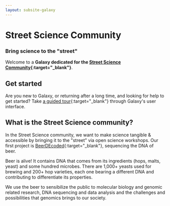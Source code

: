 ```yaml
---
layout: subsite-galaxy
---
```


# Street Science Community
### Bring science to the "street"


Welcome to a **Galaxy dedicated for the [Street Science Community](https://streetscience.community/){:target="_blank"}**.

## Get started

Are you new to Galaxy, or returning after a long time, and looking for help to get started? Take [a guided tour](https://metagenomics.usegalaxy.eu/tours/core.galaxy_ui){:target="_blank"} through Galaxy's user interface.

## What is the Street Science community?

In the Street Science community, we want to make science tangible & accessible by bringing it to the "street" via open science workshops. Our first project is [BeerDEcoded](https://streetscience.community/projects/beerdecoded/){:target="_blank"}, sequencing the DNA of beer. 

Beer is alive! It contains DNA that comes from its ingredients (hops, malts, yeast) and some hundred microbes. There are 1,000+ yeasts used for brewing and 200+ hop varieties, each one bearing a different DNA and contributing to differentiate its properties.

We use the beer to sensibilize the public to molecular biology and genomic related research, DNA sequencing and data analysis and the challenges and possibilities that genomics brings to our society.
